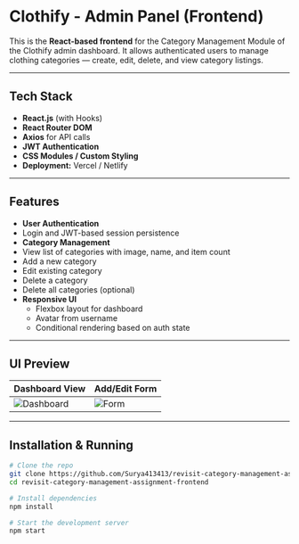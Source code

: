 # Clothify - Admin Panel (Frontend)

This is the **React-based frontend** for the Category Management Module of the Clothify admin dashboard. It allows authenticated users to manage clothing categories — create, edit, delete, and view category listings.

---

## Tech Stack

- **React.js** (with Hooks)
- **React Router DOM**
- **Axios** for API calls
- **JWT Authentication**
- **CSS Modules / Custom Styling**
- **Deployment:** Vercel / Netlify

---

##  Features

-  **User Authentication**
  - Login and JWT-based session persistence
-  **Category Management**
  - View list of categories with image, name, and item count
  - Add a new category
  - Edit existing category
  - Delete a category
  - Delete all categories (optional)
- **Responsive UI**
  - Flexbox layout for dashboard
  - Avatar from username
  - Conditional rendering based on auth state

---

##  UI Preview

| Dashboard View | Add/Edit Form |
|----------------|----------------|
| ![Dashboard](./screenshots/dashboard.png) | ![Form](./screenshots/add-form.png) |

---

## Installation & Running

```bash
# Clone the repo
git clone https://github.com/Surya413413/revisit-category-management-assignment-frontend.git
cd revisit-category-management-assignment-frontend

# Install dependencies
npm install

# Start the development server
npm start

